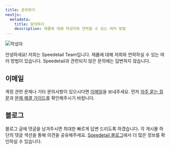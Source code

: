 ```yaml
---
title: 문의하기
nextjs:
  metadata:
    title: 문의하기
    description: 제품에 대해 작성자와 연락할 수 있는 여러 방법
---
```


![작성자](/images/contact.svg)

안녕하세요! 저희는 Speedetail Team입니다.
제품에 대해 저희와 연락하실 수 있는 여러 방법이 있습니다.
Speedetail과 관련되지 않은 문의에는 답변하지 않습니다.

## 이메일

계정 관련 문제나 기타 문의사항이 있으시다면 [이메일](mailto:speedetail2@gmail.com)을 보내주세요.
먼저 [자주 묻는 질문](/faq)과 [문제 해결 가이드](/app-version/troubleshooting)를 확인해주시기 바랍니다.

## 블로그

블로그 글에 댓글을 남겨주시면 최대한 빠르게 답변 드리도록 하겠습니다.
각 게시물 하단의 댓글 섹션을 통해 의견을 공유해주세요.
[Speedetail 블로그](https://blog.naver.com/speedetail)에서 더 많은 정보를 확인하실 수 있습니다.
